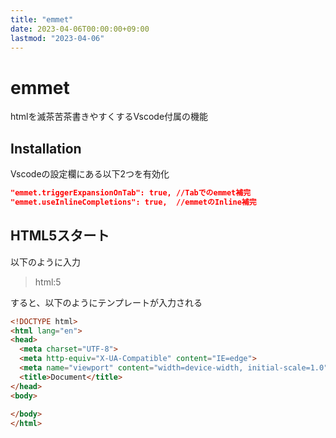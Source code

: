 ```yaml
---
title: "emmet"
date: 2023-04-06T00:00:00+09:00
lastmod: "2023-04-06"
---
```

# emmet

htmlを滅茶苦茶書きやすくするVscode付属の機能

## Installation

Vscodeの設定欄にある以下2つを有効化
``` json
"emmet.triggerExpansionOnTab": true, //Tabでのemmet補完
"emmet.useInlineCompletions": true,  //emmetのInline補完
```

## HTML5スタート

以下のように入力
> html:5

すると、以下のようにテンプレートが入力される
``` html
<!DOCTYPE html>
<html lang="en">
<head>
  <meta charset="UTF-8">
  <meta http-equiv="X-UA-Compatible" content="IE=edge">
  <meta name="viewport" content="width=device-width, initial-scale=1.0">
  <title>Document</title>
</head>
<body>
  
</body>
</html>
```
